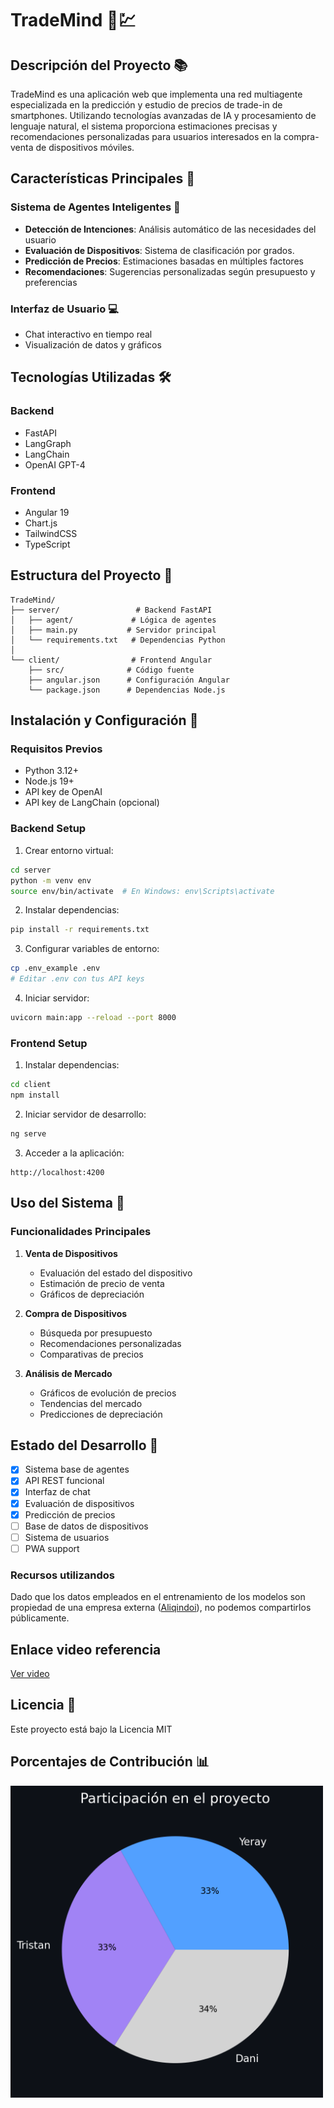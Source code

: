# TradeMind 📱💹

## Descripción del Proyecto 📚
TradeMind es una aplicación web que implementa una red multiagente especializada en la predicción y estudio de precios de trade-in de smartphones. Utilizando tecnologías avanzadas de IA y procesamiento de lenguaje natural, el sistema proporciona estimaciones precisas y recomendaciones personalizadas para usuarios interesados en la compra-venta de dispositivos móviles.

## Características Principales 🌟

### Sistema de Agentes Inteligentes 🤖
- **Detección de Intenciones**: Análisis automático de las necesidades del usuario
- **Evaluación de Dispositivos**: Sistema de clasificación por grados.
- **Predicción de Precios**: Estimaciones basadas en múltiples factores
- **Recomendaciones**: Sugerencias personalizadas según presupuesto y preferencias

### Interfaz de Usuario 💻
- Chat interactivo en tiempo real
- Visualización de datos y gráficos

## Tecnologías Utilizadas 🛠️

### Backend
- FastAPI
- LangGraph
- LangChain
- OpenAI GPT-4

### Frontend
- Angular 19
- Chart.js
- TailwindCSS
- TypeScript

## Estructura del Proyecto 📁

```
TradeMind/
├── server/                 # Backend FastAPI
│   ├── agent/             # Lógica de agentes
│   ├── main.py           # Servidor principal
│   └── requirements.txt   # Dependencias Python
│
└── client/                # Frontend Angular
    ├── src/              # Código fuente
    ├── angular.json      # Configuración Angular
    └── package.json      # Dependencias Node.js
```

## Instalación y Configuración 🔧

### Requisitos Previos
- Python 3.12+
- Node.js 19+
- API key de OpenAI
- API key de LangChain (opcional)

### Backend Setup

1. Crear entorno virtual:
```bash
cd server
python -m venv env
source env/bin/activate  # En Windows: env\Scripts\activate
```

2. Instalar dependencias:
```bash
pip install -r requirements.txt
```

3. Configurar variables de entorno:
```bash
cp .env_example .env
# Editar .env con tus API keys
```

4. Iniciar servidor:
```bash
uvicorn main:app --reload --port 8000
```

### Frontend Setup

1. Instalar dependencias:
```bash
cd client
npm install
```

2. Iniciar servidor de desarrollo:
```bash
ng serve
```

3. Acceder a la aplicación:
```
http://localhost:4200
```

## Uso del Sistema 📱

### Funcionalidades Principales

1. **Venta de Dispositivos**
   - Evaluación del estado del dispositivo
   - Estimación de precio de venta
   - Gráficos de depreciación

2. **Compra de Dispositivos**
   - Búsqueda por presupuesto
   - Recomendaciones personalizadas
   - Comparativas de precios

3. **Análisis de Mercado**
   - Gráficos de evolución de precios
   - Tendencias del mercado
   - Predicciones de depreciación

## Estado del Desarrollo 🚧
- [x] Sistema base de agentes
- [x] API REST funcional
- [x] Interfaz de chat
- [x] Evaluación de dispositivos
- [x] Predicción de precios
- [ ] Base de datos de dispositivos
- [ ] Sistema de usuarios
- [ ] PWA support

### Recursos utilizandos
Dado que los datos empleados en el entrenamiento de los modelos son propiedad de una empresa externa ([Aliqindoi](https://aliqindoi.com/)), no podemos compartirlos públicamente.

## Enlace video referencia
[Ver video](https://www.youtube.com/watch?v=aFz_R7vci3I)

## Licencia 📄
Este proyecto está bajo la Licencia MIT 

## Porcentajes de Contribución 📊
<img src="./_images/participation_percentaje.png" width="500">

